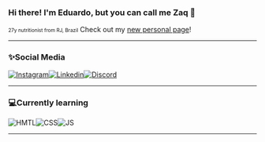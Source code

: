 ### Hi there! I'm Eduardo, but you can call me Zaq 🤘
<font size="1">27y nutritionist from RJ, Brazil</font>
Check out my [new personal page](https://tree-zaqueu.vercel.app/)!

--------
### ✨Social Media
[![Instagram](https://img.shields.io/badge/Instagram-E4405F?style=for-the-badge&logo=instagram&logoColor=white)](https://www.instagram.com/zq1fit/)[![Linkedin](https://img.shields.io/badge/LinkedIn-0077B5?style=for-the-badge&logo=linkedin&logoColor=white)](https://www.linkedin.com/in/zaqueu1/)[![Discord](https://img.shields.io/badge/Discord-7289DA?style=for-the-badge&logo=discord&logoColor=white)](https://discordapp.com/users/856969236684603422)

---------
### 💻Currently learning 
![HMTL](https://img.shields.io/badge/HTML5-E34F26?style=for-the-badge&logo=html5&logoColor=white)![CSS](https://img.shields.io/badge/CSS3-1572B6?style=for-the-badge&logo=css3&logoColor=white)![JS](https://img.shields.io/badge/JavaScript-323330?style=for-the-badge&logo=javascript&logoColor=F7DF1E)

----
